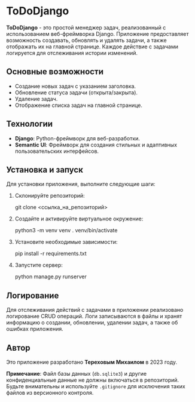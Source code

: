 # ToDoDjango

**ToDoDjango** - это простой менеджер задач, реализованный с использованием веб-фреймворка Django. Приложение предоставляет возможность создавать, обновлять и удалять задачи, а также отображать их на главной странице. Каждое действие с задачами логируется для отслеживания истории изменений.

## Основные возможности

- Создание новых задач с указанием заголовка.
- Обновление статуса задачи (открыта/закрыта).
- Удаление задач.
- Отображение списка задач на главной странице.

## Технологии

- **Django**: Python-фреймворк для веб-разработки.
- **Semantic UI**: Фреймворк для создания стильных и адаптивных пользовательских интерфейсов.

## Установка и запуск

Для установки приложения, выполните следующие шаги:

1. Склонируйте репозиторий:

   git clone <ссылка_на_репозиторий>

2. Создайте и активируйте виртуальное окружение:

    python3 -m venv venv
    . venv/bin/activate

3. Установите необходимые зависимости:

    pip install -r requirements.txt

4. Запустите сервер:   

    python manage.py runserver   

## Логирование

Для отслеживания действий с задачами в приложении реализовано логирование CRUD операций. Логи записываются в файлы и хранят информацию о создании, обновлении, удалении задач, а также об ошибках приложения.

## Автор

Это приложение разработано **Тереховым Михаилом** в 2023 году.

**Примечание**: Файл базы данных (`db.sqlite3`) и другие конфиденциальные данные не должны включаться в репозиторий. Будьте внимательны и используйте `.gitignore` для исключения таких файлов из версионного контроля.



